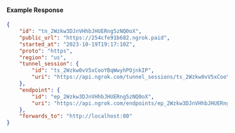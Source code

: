 <!-- Code generated for API Clients. DO NOT EDIT. -->

#### Example Response

```json
{
	"id": "tn_2Wzkw3DJnVHhbJHUERng5zNQ0oX",
	"public_url": "https://254cfe91b682.ngrok.paid",
	"started_at": "2023-10-19T19:17:10Z",
	"proto": "https",
	"region": "us",
	"tunnel_session": {
		"id": "ts_2Wzkw0vV5xCooYBqWwyhPOjnkIP",
		"uri": "https://api.ngrok.com/tunnel_sessions/ts_2Wzkw0vV5xCooYBqWwyhPOjnkIP"
	},
	"endpoint": {
		"id": "ep_2Wzkw3DJnVHhbJHUERng5zNQ0oX",
		"uri": "https://api.ngrok.com/endpoints/ep_2Wzkw3DJnVHhbJHUERng5zNQ0oX"
	},
	"forwards_to": "http://localhost:80"
}
```
